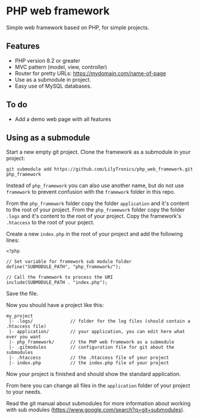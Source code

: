 # PHP web framework

Simple web framework based on PHP, for simple projects.

## Features
* PHP version 8.2 or greater
* MVC pattern (model, view, controller)
* Router for pretty URLs: https://mydomain.com/name-of-page
* Use as a submodule in project.
* Easy use of MySQL databases.

## To do

* Add a demo web page with all features

## Using as a submodule
Start a new empty git project. Clone the framework as a submodule in your project:

```
git submodule add https://github.com/LilyTronics/php_web_framework.git php_framework
```

Instead of `php_framework` you can also use another name, but do not use `framework` to prevent confusion with the `framework` folder in this repo.

From the `php_framework` folder copy the folder `application` and it's content to the root of your project.
From the `php_framework` folder copy the folder `.logs` and it's content to the root of your project.
Copy the framework's `.htaccess` to the root of your poject.

Create a new `index.php` in the root of your project and add the following lines:

```
<?php

// Set variable for framework sub module folder
define("SUBMODULE_PATH", "php_framework/");

// Call the framework to process the URI
include(SUBMODULE_PATH . "index.php");

```

Save the file.

Now you should have a project like this:

```
my_project
 |- .logs/              // folder for the log files (should contain a .htaccess file)
 |- application/        // your application, you can edit here what ever you want
 |- php_framework/      // the PHP web framework as a submodule
 |- .gitmodules         // configuration file for git about the submodules
 |- .htaccess           // the .htaccess file of your project
 |- index.php           // the index.php file of your project
```

Now your project is finished and should show the standard application.

From here you can change all files in the `application` folder of your project to your needs.

Read the git manual about submodules for more information about working with sub modules (https://www.google.com/search?q=git+submodules).
